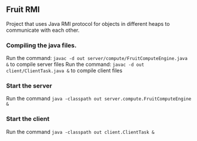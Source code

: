## Fruit RMI
Project that uses Java RMI protocol for objects in different heaps to communicate with each other.


### Compiling the java files.
Run the command: `javac -d out server/compute/FruitComputeEngine.java &` to compile server files
Run the command: `javac -d out client/ClientTask.java &` to compile client files

### Start the server
Run the command `java -classpath out server.compute.FruitComputeEngine &`

### Start the client
Run the command `java -classpath out client.ClientTask &`